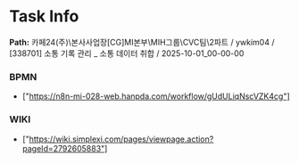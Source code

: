 # Task Info

**Path:** 카페24(주)\본사사업장\[CG]MI본부\MIH그룹\CVC팀\2파트 / ywkim04 / [338701] 소통 기록 관리 _ 소통 데이터 취합 / 2025-10-01_00-00-00

### BPMN
- ["https://n8n-mi-028-web.hanpda.com/workflow/gUdULiqNscVZK4cg"]

### WIKI
- ["https://wiki.simplexi.com/pages/viewpage.action?pageId=2792605883"]

